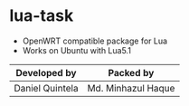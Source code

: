 # lua-task

* OpenWRT compatible package for Lua
* Works on Ubuntu with Lua5.1

| Developed by | Packed by |
|---|---|
| Daniel Quintela | Md. Minhazul Haque |
